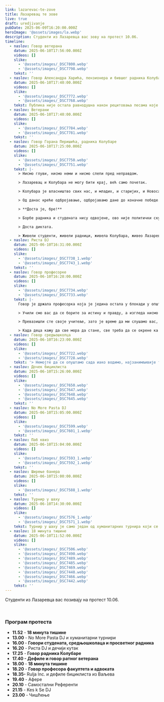 ```yaml
---
link: lazarevac-te-zove
title: Лазаревац те зове
live: true
draft: uredjivanje
pubDate: 2025-06-09T16:20:00.000Z
heroImage: '@assets/images/la.webp'
description: Студенти из Лазаревца вас зову на протест 10.06.
timeline:
  - naslov: Говор ветерана
    datum: 2025-06-10T17:56:00.000Z
    videos: []
    slike:
      - '@assets/images/_DSC7800.webp'
      - '@assets/images/_DSC7798.webp'
    tekst: ''
  - naslov: Говор Александра Харића, пензионера и бившег радника Колубаре
    datum: 2025-06-10T17:40:00.000Z
    videos: []
    slike:
      - '@assets/images/_DSC7772.webp'
      - '@assets/images/_DSC7768.webp'
    tekst: Публика није остала равнодушна након рецитовања песама које су написали њихови суграђани - Душко Лесендрић и Предраг Патијаревић Патак.
  - naslov: Ветерани
    datum: 2025-06-10T17:40:00.000Z
    videos: []
    slike:
      - '@assets/images/_DSC7784.webp'
      - '@assets/images/_DSC7781.webp'
    tekst: ''
  - naslov: Говор Горана Перишића, радника Колубаре
    datum: 2025-06-10T17:25:00.000Z
    videos: []
    slike:
      - '@assets/images/_DSC7750.webp'
      - '@assets/images/_DSC7751.webp'
    tekst: |-
      > Нисмо глуви, нисмо неми и нисмо слепи пред неправдом.

      > Лазаревац и Колубара не могу бити крај, већ само почетак.

      > Колубара је власништво свих нас, и младих, и старијих, и Новосађана,  и Нишлија (...) и свих грађана Србије.

      > Од данас креће одбројавање, одбројавамо дане до коначне победе.

      > **Доста је, бре!**

      > Борбе радника и студената нису одвојене, ово није политички скуп, ово је људски вапај, тражимо право на достојанствен рад и плату од које може да се живи.

      > Доста диктата.

      > Живели студенти, живели радници, живела Колубара, живео Лазаревац, живела Србија.
  - naslov: Риста DJ
    datum: 2025-06-10T16:31:00.000Z
    videos: []
    slike:
      - '@assets/images/_DSC7738_1.webp'
      - '@assets/images/_DSC7743_1.webp'
    tekst: ''
  - naslov: Говор професорке
    datum: 2025-06-10T16:28:00.000Z
    videos: []
    slike:
      - '@assets/images/_DSC7734.webp'
      - '@assets/images/_DSC7733.webp'
    tekst: |-
      Говор је држала професорка која је једина остала у блокади у општини.

      > Учили смо вас да се борите за истину и правду, а изгледа нисмо успели да вас подржимо у томе.

      > Превазишли сте своје учитеље, зато је време да ми слушамо вас, јер сте доказали да сте много бољи.

      > Када деца кажу да све мора да стане, све треба да се окрене ка њима, зато сам данас баш овде, на јединој правој страни - са вама.
  - naslov: Говор средњошколца
    datum: 2025-06-10T16:23:00.000Z
    videos: []
    slike:
      - '@assets/images/_DSC7722.webp'
      - '@assets/images/_DSC7728.webp'
    tekst: '> Немојте да се опуштамо сада иако водимо, најзанимљивије тек долази.'
  - naslov: Дочек бициклиста
    datum: 2025-06-10T15:26:00.000Z
    videos: []
    slike:
      - '@assets/images/_DSC7650.webp'
      - '@assets/images/_DSC7647.webp'
      - '@assets/images/_DSC7648.webp'
      - '@assets/images/_DSC7645.webp'
    tekst: ''
  - naslov: No More Pasta DJ
    datum: 2025-06-10T15:05:00.000Z
    videos: []
    slike:
      - '@assets/images/_DSC7599.webp'
      - '@assets/images/_DSC7601_1.webp'
    tekst: ''
  - naslov: Паб квиз
    datum: 2025-06-10T15:04:00.000Z
    videos: []
    slike:
      - '@assets/images/_DSC7593_1.webp'
      - '@assets/images/_DSC7592_1.webp'
    tekst: ''
  - naslov: Ширење банера
    datum: 2025-06-10T15:00:00.000Z
    videos: []
    slike:
      - '@assets/images/_DSC7588_1.webp'
    tekst: ''
  - naslov: Турнир у шаху
    datum: 2025-06-10T14:30:00.000Z
    videos: []
    slike:
      - '@assets/images/_DSC7576_1.webp'
      - '@assets/images/_DSC7571_1.webp'
    tekst: Турнир у шаху је само један од хуманитарних турнира који се одржава данас. Очекују вас још два - у пикаду и паб квиз.
  - naslov: 18 минута тишине
    datum: 2025-06-10T11:52:00.000Z
    videos: []
    slike:
      - '@assets/images/_DSC7506.webp'
      - '@assets/images/_DSC7490.webp'
      - '@assets/images/_DSC7489.webp'
      - '@assets/images/_DSC7485.webp'
      - '@assets/images/_DSC7469.webp'
      - '@assets/images/_DSC7448.webp'
      - '@assets/images/_DSC7466.webp'
      - '@assets/images/_DSC7442.webp'
    tekst: ''
---
```

Студенти из Лазаревца вас позивају на протест 10.06.

‎ 

### Програм протеста

- **11.52** - **18 минута тишине**
- **13.00** - No More Pasta DJ и хуманитарни турнири
- **16.00&#32;**- **Говори студената, средњошколаца и просветног радника**
- **16.20** - Риста DJ и дечији кутак
- **17.25** - **Говор радника Колубаре**
- **17.40 -&#32;**Дефиле и**&#32;говор ратног ветерана**
- **18.00&#32;**- **18 минута тишине**
- **18.20** - **Говор професора факултета и адвоката**
- **18.35-** Rulja Inc. и дефиле бициклиста из Ваљева
- **19.40** - Афере
- **20.10** - Самостални Референти
- **21.15** - Kes k Se DJ
- **23.00** - Чишћење
